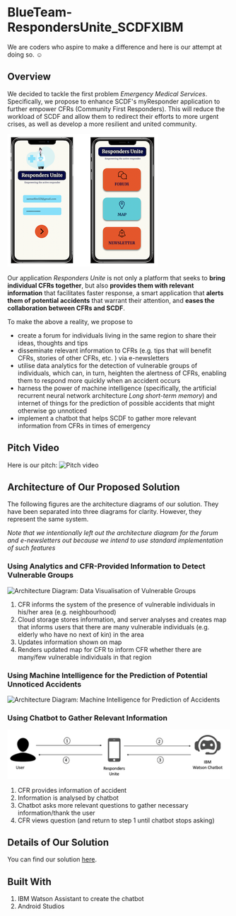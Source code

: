 # BlueTeam-RespondersUnite_SCDFXIBM
We are coders who aspire to make a difference and here is our attempt at doing so. ☺️

## Overview

We decided to tackle the first problem *Emergency Medical Services*. Specifically, we propose to enhance SCDF's myResponder application to further empower CFRs (Community First Responders). This will reduce the workload of SCDF and allow them to redirect their efforts to more urgent crises, as well as develop a more resilient and united community. 

![Responders Unite App](mockups/main.png)

Our application *Responders Unite* is not only a platform that seeks to **bring individual CFRs together**, but also **provides them with relevant information** that facilitates faster response, a smart application that **alerts them of potential accidents** that warrant their attention, and **eases the collaboration between CFRs and SCDF**.

To make the above a reality, we propose to
* create a forum for individuals living in the same region to share their ideas, thoughts and tips
* disseminate relevant information to CFRs (e.g. tips that will benefit CFRs, stories of other CFRs, etc. ) via e-newsletters
* utilise data analytics for the detection of vulnerable groups of individuals, which can, in turn, heighten the alertness of CFRs, enabling them to respond more quickly when an accident occurs
* harness the power of machine intelligence (specifically, the artificial recurrent neural network architecture *Long short-term memory*) and internet of things for the prediction of possible accidents that might otherwise go unnoticed
* implement a chatbot that helps SCDF to gather more relevant information from CFRs in times of emergency

## Pitch Video

Here is our pitch: ![Pitch video](https://youtu.be/PRn1Kb0Z-tY)

## Architecture of Our Proposed Solution

The following figures are the architecture diagrams of our solution. They have been separated into three diagrams for clarity. However, they represent the same system. 

*Note that we intentionally left out the architecture diagram for the forum and e-newsletters out because we intend to use standard implementation of such features*

### Using Analytics and CFR-Provided Information to Detect Vulnerable Groups

![Architecture Diagram: Data Visualisation of Vulnerable Groups](architecture_diagrams/map_visualisation.png)

1. CFR informs the system of the presence of vulnerable individuals in his/her area (e.g. neighbourhood)
2. Cloud storage stores information, and server analyses and creates map that informs users that there are many vulnerable individuals (e.g. elderly who have no next of kin) in the area
3. Updates information shown on map
4. Renders updated map for CFR to inform CFR whether there are many/few vulnerable individuals in that region


### Using Machine Intelligence for the Prediction of Potential Unnoticed Accidents

![Architecture Diagram: Machine Intelligence for Prediction of Accidents](architecture_diagrams/prediction_system.png)

### Using Chatbot to Gather Relevant Information

![Architecture Diagram: Chatbot](architecture_diagrams/chatbot.png)

1. CFR provides information of accident
2. Information is analysed by chatbot
3. Chatbot asks more relevant questions to gather necessary information/thank the user
4. CFR views question (and return to step 1 until chatbot stops asking)


## Details of Our Solution

You can find our solution [here](DESCRIPTION.md).

## Built With

1. IBM Watson Assistant to create the chatbot
2. Android Studios
